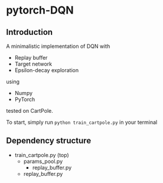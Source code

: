 # pytorch-DQN

## Introduction

A minimalistic implementation of DQN with

- Replay buffer
- Target network
- Epsilon-decay exploration

using

- Numpy
- PyTorch

tested on CartPole.

To start, simply run `python train_cartpole.py` in your terminal

## Dependency structure

- train_cartpole.py (top)
    - params_pool.py
        - replay_buffer.py
    - replay_buffer.py